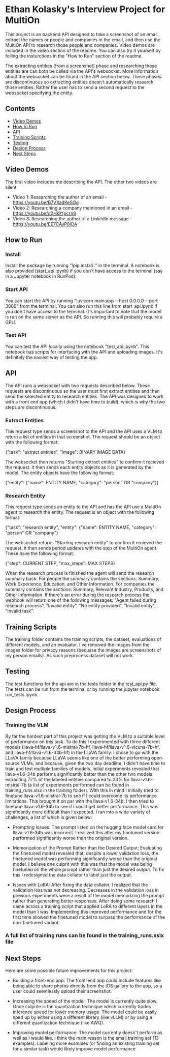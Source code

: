 # Ethan Kolasky's Interview Project for MultiOn

This project is an backend API designed to take a screenshot of an email, extract the names or people and companies in the email, and then use the MultiOn API to research those people and companies. Video demos are included in the video section of the readme. You can also try it yourself by folling the insturctions in the "How to Run" section of the readme.

The extracting entities (from a screenshot) phase and researching those entities are can both be called via the API's websocket. More information about the websocket can be found in the API section below. These phases are discontinuous so extracting entities doesn't automatically research those entities. Rather the user has to send a second request to the websocket specifying the entity.

## Contents
- [Video Demos](#how-to-run)
- [How to Run](#how-to-run)
- [API](#api)
- [Training Scripts](#training-scripts)
- [Testing](#testing)
- [Design Process](#design-process)
- [Next Steps](#next-steps)

## Video Demos

The first video includes me describing the API. The other two videos are silent

- Video 1: Researching the author of an email - https://youtu.be/B7VXadKeSOo
- Video 2: Researching a company mentioned in an email - https://youtu.be/d2-69Ypcrn8
- Video 3: Researching the author of a LinkedIn message - https://youtu.be/EE7CAyP8iOA

## How to Run

### Install
Install the package by running "!pip install ." in the terminal. A notebook is also provided (start_api.ipynb) if you don't have access to the terminal (say in a Jupyter notebook in RunPod).

### Start API
You can start the API by running "!uvicorn main:app --host 0.0.0.0 --port 3000" from the terminal. You can also run this line from start_api.ipynb if you don't have access to the terminal. It's important to note that the model is run on the same server as the API. So running this will probably require a GPU.

### Test API
You can test the API locally using the notebook "test_api.ipynb". This notebook has scripts for interfacing with the API and uploading images. It's definitely the easiest way of testing the app.

## API

The API runs a websocket with two requests described below. These requests are discontinuous so the user must first extract entities and then send the selected entity to research entities. The API was designed to work with a front end app (which I didn't have time to build), which is why the two steps are discontinuous.

### Extract Entities
This request type sends a screenshot to the API and the API uses a VLM to return a list of entities in that screenshot. The request should be an object with the following format:

{"task": "extract entities", "image": BINARY IMAGE DATA}

The websocket then returns "Starting extract entities" to confirm it recieved the request. It then sends each entity objects as it is generated by the model. The entity objects have the following format:

{"entity": {"name": ENTITY NAME, "category": "person" OR "company"}}

### Research Entity
This request type sends an entity to the API and has the API use a MultiOn agent to research the entity. The request is an object with the following format:

{"task": "research entity", "entity": {"name": ENTITY NAME, "category": "person" OR "company"}

The websocket returns "Starting research entity" to confirm it recieved the request. It then sends period updates with the step of the MultiOn agent. These have the following format:

{"step": CURRENT STEP, "max_steps": MAX STEPS}

When the research process is finished the agent will send the research summary back. For people the summary contains the sections: Summary, Work Experience, Education, and Other Information. For companies the summary contains the sections: Summary, Relevant Industry, Products, and Other Information. If there's an error during the research process the webhook will return one of the following messages: "Agent failed during research process", "Invalid entity", "No entity provided", "Invalid entity", "Invalid task".

## Training Scripts

The training folder contains the training scripts, the dataset, evaluations of different models, and an evaluator. I've removed the images from the images folder for privacy reasons (becuase the images are screenshots of my person emails). As such preprocess dataset will not work.

## Testing

The test functions for the api are in the tests folder in the test_api.py file. The tests can be run from the terminal or by running the jupyter notebook run_tests.ipynb.

## Design Process

### Training the VLM
By far the hardest part of this project was getting the VLM to a suitable level of performance on this task. To do this I experimented with three different models (llava-hf/llava-v1.6-mistral-7b-hf, llava-hf/llava-v1.6-vicuna-7b-hf, and llava-hf/llava-v1.6-34b-hf) in the LLaVA family. I chose to go with the LLaVA family because LLaVA seems like one of the better performing open-source VLMs, and because, given the two day deadline, I didn't have time to train and test multiple families of models. Initial experiments revealed that llava-v1.6-34b performs significantly better than the other two models extracting 72% of the labeled entities compared to 33% for llava-v1.6-mistral-7b (a list of experiments performed can be found in training_runs.xlsx in the training folder). With this in mind I initially tried to finetune llava-v1.6-mistral-7b to see if I could overcome its performance limitations. This brought it on par with the llava-v1.6-34b.
I then tried to finetune llava-v1.6-34b to see if I could get better performance. This was significantly more difficult than I expected. I ran into a wide variety of challenges, a list of which is given below:

- Prompting Issues: The prompt listed on the hugging face model card for llava-v1.6-34b was incorrect. I realized this after my finetuned version performed significantly worse than the original version.

- Memorization of the Prompt Rather than the Desired Output: Evaluating the finetuned model revealed that, despite a lower validation loss, the finetuned model was performing significantly worse than the original model. I believe one culprit with this was that the model was being finetuned on the whole prompt rather than just the desired output. To fix this I redesigned the data collator to label just the output.

- Issues with LoRA: After fixing the data collator, I realized that the validation loss was not decreasing. Decreases in the validation loss in previous experiments were a result of the model memorizing the prompt rather than generating better responses. After doing some research I came across a training script that applied LoRA to different layers in the model than I was. Implementing this improved performance and for the first time allowed the finetuned model to surpass the performance of the non-finetuned variant.

### A full list of training runs can be found in the training_runs.xslx file

## Next Steps

Here are some possible future improvements for this project:

- Building a front-end app: The front-end app could include features like being able to share photos directly from the iOS gallery to the app, so a user could seemlessly upload their screenshot.

- Increasing the speed of the model: The model is currently quite slow. Once culprite is the quantization technique which currently trades inference speed for lower memory usage. The model could be easily sped up by either using a different library (like vLLM) or by using a different quantization technique (like AWQ).

- Improving model performance: The model currently doesn't perform as well as I would like. I think the main reason is the small training set (13 examples). Labeling more examples (or finding an existing training set for a similar task) would likely improve model performance
